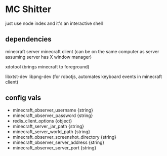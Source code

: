 # MC Shitter

just use node index and it's an interactive shell



## dependencies

minecraft server
minecraft client (can be on the same computer as server assuming server has X window manager)

xdotool (brings minecraft to foreground)

libxtst-dev libpng-dev  (for robotjs, automates keyboard events in minecraft client)



## config vals

* minecraft_observer_username {string}
* minecraft_observer_password {string}
* redis_client_options {object}
* minecraft_server_jar_path {string}
* minecraft_server_world_path {string}
* minecraft_observer_screenshot_directory {string}
* minecraft_observer_server_address {string}
* minecraft_observer_server_port {string}
